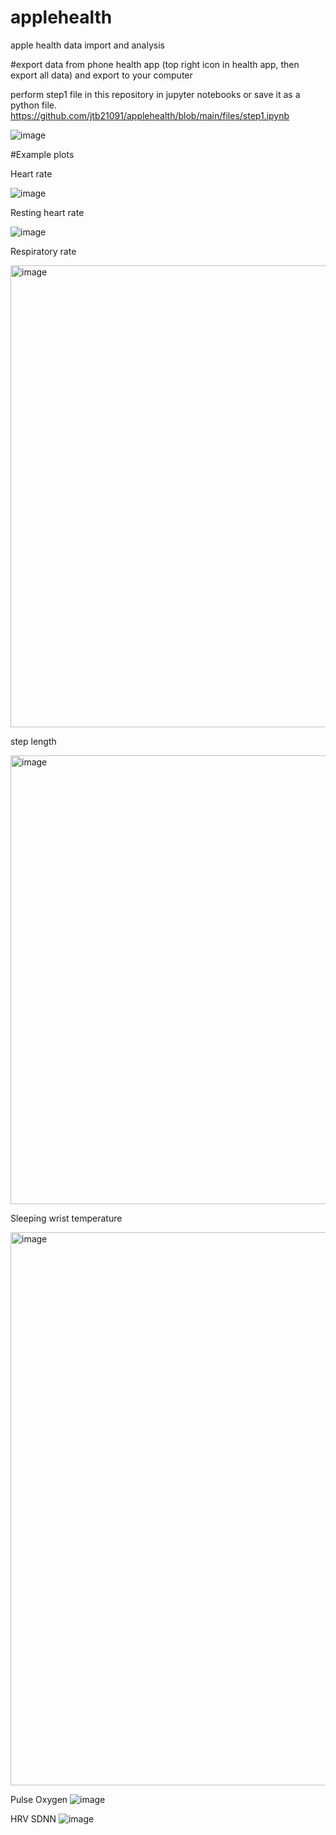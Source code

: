 # applehealth
apple health data import and analysis

#export data from phone health app (top right icon in health app, then export all data) and export to your computer

perform step1 file in this repository in jupyter notebooks or save it as a python file.
https://github.com/jtb21091/applehealth/blob/main/files/step1.ipynb


![image](https://github.com/jtb21091/applehealth/assets/60986161/331584bd-d8cd-467b-81d7-166339d85094)

#Example plots

Heart rate

![image](https://github.com/jtb21091/applehealth/assets/60986161/4333c523-cf64-4480-b58c-940b93bfca72)

Resting heart rate

![image](https://github.com/jtb21091/applehealth/assets/60986161/b652a60c-eb99-4179-aa25-42a940c6788f)

Respiratory  rate

<img width="739" alt="image" src="https://github.com/jtb21091/applehealth/assets/60986161/280b4465-d5d1-43ea-8192-32318c631ae5">

step length

<img width="718" alt="image" src="https://github.com/jtb21091/applehealth/assets/60986161/01ed34ea-64c0-4108-a125-826a08e6a2ef">

Sleeping wrist temperature

<img width="885" alt="image" src="https://github.com/jtb21091/applehealth/assets/60986161/f381cc5c-d194-42da-8ccd-25783450a0b5">

Pulse Oxygen
![image](https://github.com/jtb21091/applehealth/assets/60986161/968d0dcf-5738-401b-af08-5cc02e509298)

HRV SDNN
![image](https://github.com/jtb21091/applehealth/assets/60986161/6bc001d9-000e-4cbe-9056-4227feb57dd9)


